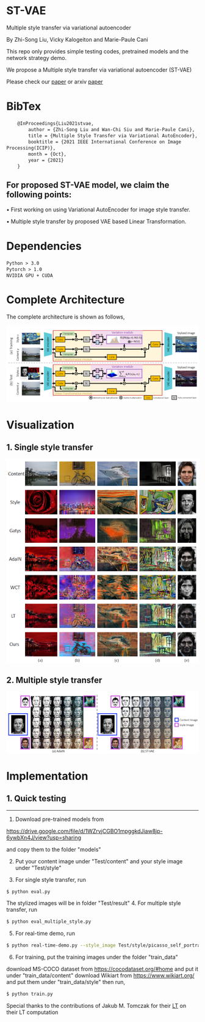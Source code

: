 # ST-VAE
Multiple style transfer via variational autoencoder

By Zhi-Song Liu, Vicky Kalogeiton and Marie-Paule Cani

This repo only provides simple testing codes, pretrained models and the network strategy demo.

We propose a Multiple style transfer via variational autoencoder (ST-VAE)

Please check our [paper](http://www.lix.polytechnique.fr/~kalogeiton/2021/icip-style-transfer/)
or arxiv [paper](https://arxiv.org/abs/2110.07375)

# BibTex

        @InProceedings{Liu2021stvae,
            author = {Zhi-Song Liu and Wan-Chi Siu and Marie-Paule Cani},
            title = {Multiple Style Transfer via Variational AutoEncoder},
            booktitle = {2021 IEEE International Conference on Image Processing(ICIP)},
            month = {Oct},
            year = {2021}
        }
        
## For proposed ST-VAE model, we claim the following points:

• First working on using Variational AutoEncoder for image style transfer.

• Multiple style transfer by proposed VAE based Linear Transformation.

# Dependencies
    Python > 3.0
    Pytorch > 1.0
    NVIDIA GPU + CUDA

# Complete Architecture
The complete architecture is shown as follows,

![network](/figure/figure1.PNG)

# Visualization
## 1. Single style transfer

![st_single](/figure/figure3.PNG)

## 2. Multiple style transfer

![st_multiple](/figure/figure2.PNG)

# Implementation
## 1. Quick testing
---------------------------------------
1. Download pre-trained models from

https://drive.google.com/file/d/1WZrvjCGBO1mpggkdJiaw8jp-6ywbXn4J/view?usp=sharing

and copy them to the folder "models"

2. Put your content image under "Test/content" and your style image under "Test/style"

3. For single style transfer, run 
```sh
$ python eval.py 
```
The stylized images will be in folder "Test/result"
4. For multiple style transfer, run
```sh
$ python eval_multiple_style.py
```
5. For real-time demo, run
```sh
$ python real-time-demo.py --style_image Test/style/picasso_self_portrait.jpg
```
6. For training, put the training images under the folder "train_data"

download MS-COCO dataset from https://cocodataset.org/#home and put it under "train_data/content"
download Wikiart from https://www.wikiart.org/ and put them under "train_data/style"
then run,
 ```sh
$ python train.py
```




Special thanks to the contributions of Jakub M. Tomczak for their [LT](https://github.com/sunshineatnoon/LinearStyleTransfer) on their LT computation
